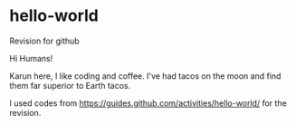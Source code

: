 # hello-world
Revision for github

Hi Humans!

Karun here, I like coding and coffee.
I've had tacos on the moon and find them far superior to Earth tacos.

I used codes from https://guides.github.com/activities/hello-world/ for the revision.
